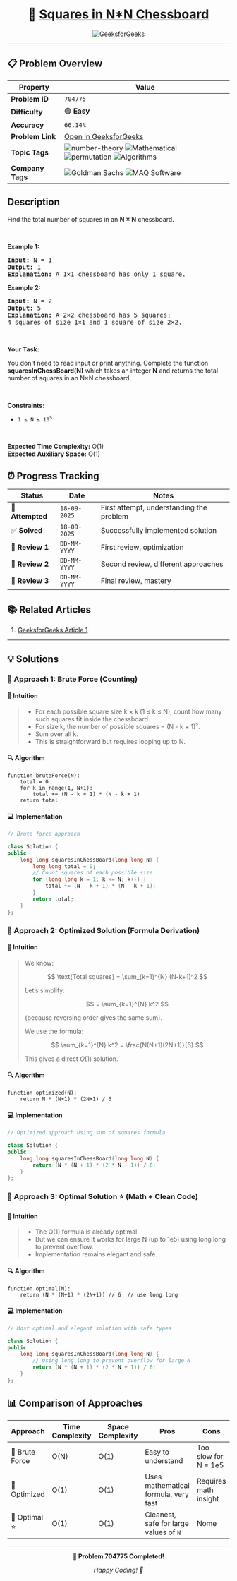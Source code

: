 <div align="center">

# 🧠 [Squares in N\*N Chessboard](https://www.geeksforgeeks.org/problems/squares-in-nn-chessboard1801/1)

[![GeeksforGeeks](https://img.shields.io/badge/GeeksforGeeks-Problem-0F9D58?style=for-the-badge&logo=geeksforgeeks&logoColor=white)](https://www.geeksforgeeks.org/problems/squares-in-nn-chessboard1801/1)

</div>

---

## 📋 Problem Overview

| Property         | Value                                                                                                                                                                                                                                                                                                                                    |
| ---------------- | ---------------------------------------------------------------------------------------------------------------------------------------------------------------------------------------------------------------------------------------------------------------------------------------------------------------------------------------- |
| **Problem ID**   | `704775`                                                                                                                                                                                                                                                                                                                                 |
| **Difficulty**   | 🟢 **Easy**                                                                                                                                                                                                                                                                                                                              |
| **Accuracy**     | `66.14%`                                                                                                                                                                                                                                                                                                                                 |
| **Problem Link** | [Open in GeeksforGeeks](https://www.geeksforgeeks.org/problems/squares-in-nn-chessboard1801/1)                                                                                                                                                                                                                                           |
| **Topic Tags**   | ![number-theory](https://img.shields.io/badge/-number--theory-blue?style=flat-square) ![Mathematical](https://img.shields.io/badge/-Mathematical-blue?style=flat-square) ![permutation](https://img.shields.io/badge/-permutation-blue?style=flat-square) ![Algorithms](https://img.shields.io/badge/-Algorithms-blue?style=flat-square) |
| **Company Tags** | ![Goldman Sachs](https://img.shields.io/badge/-Goldman%20Sachs-orange?style=flat-square) ![MAQ Software](https://img.shields.io/badge/-MAQ%20Software-orange?style=flat-square)                                                                                                                                                          |

## Description

<!-- description:start -->

<p>Find the total number of squares in an <strong>N × N</strong> chessboard.</p>

<p>&nbsp;</p>
<p><strong class="example">Example 1:</strong></p>

<pre>
<strong>Input:</strong> N = 1
<strong>Output:</strong> 1
<strong>Explanation:</strong> A 1×1 chessboard has only 1 square.
</pre>

<p><strong class="example">Example 2:</strong></p>

<pre>
<strong>Input:</strong> N = 2
<strong>Output:</strong> 5
<strong>Explanation:</strong> A 2×2 chessboard has 5 squares:
4 squares of size 1×1 and 1 square of size 2×2.
</pre>

<p>&nbsp;</p>
<p><strong>Your Task:</strong></p>

<p>You don't need to read input or print anything. Complete the function <strong>squaresInChessBoard(N)</strong> which takes an integer <strong>N</strong> and returns the total number of squares in an N×N chessboard.</p>

<p>&nbsp;</p>
<p><strong>Constraints:</strong></p>
<ul>
  <li><code>1 ≤ N ≤ 10<sup>5</sup></code></li>
</ul>

<p>&nbsp;</p>
<p><strong>Expected Time Complexity:</strong> O(1)<br>
<strong>Expected Auxiliary Space:</strong> O(1)</p>

<!-- description:end -->

## ⏰ Progress Tracking

| Status           | Date         | Notes                                    |
| ---------------- | ------------ | ---------------------------------------- |
| 🎯 **Attempted** | `18-09-2025` | First attempt, understanding the problem |
| ✅ **Solved**    | `18-09-2025` | Successfully implemented solution        |
| 🔄 **Review 1**  | `DD-MM-YYYY` | First review, optimization               |
| 🔄 **Review 2**  | `DD-MM-YYYY` | Second review, different approaches      |
| 🔄 **Review 3**  | `DD-MM-YYYY` | Final review, mastery                    |

## 📚 Related Articles

1. [GeeksforGeeks Article 1](https://www.geeksforgeeks.org/program-to-find-number-of-squares-on-a-chessboard/)

---

## 💡 Solutions

### 🥉 Approach 1: Brute Force (Counting)

#### 📝 Intuition

> - For each possible square size k × k (1 ≤ k ≤ N), count how many such squares fit inside the chessboard.
> - For size k, the number of possible squares = (N - k + 1)².
> - Sum over all k.
> - This is straightforward but requires looping up to N.

#### 🔍 Algorithm

```pseudo
function bruteForce(N):
    total = 0
    for k in range(1, N+1):
        total += (N - k + 1) * (N - k + 1)
    return total
```

#### 💻 Implementation

```cpp
// Brute force approach

class Solution {
public:
    long long squaresInChessBoard(long long N) {
        long long total = 0;
        // Count squares of each possible size
        for (long long k = 1; k <= N; k++) {
            total += (N - k + 1) * (N - k + 1);
        }
        return total;
    }
};
```

### 🥈 Approach 2: Optimized Solution (Formula Derivation)

#### 📝 Intuition

> We know:
>
> $$
> \text{Total squares} = \sum_{k=1}^{N} (N-k+1)^2
> $$
>
> Let’s simplify:
>
> $$
> = \sum_{k=1}^{N} k^2
> $$
>
> (because reversing order gives the same sum).
>
> We use the formula:
>
> $$
> \sum_{k=1}^{N} k^2 = \frac{N(N+1)(2N+1)}{6}
> $$
>
> This gives a direct $O(1)$ solution.

#### 🔍 Algorithm

```pseudo
function optimized(N):
    return N * (N+1) * (2N+1) / 6
```

#### 💻 Implementation

```cpp
// Optimized approach using sum of squares formula

class Solution {
public:
    long long squaresInChessBoard(long long N) {
        return (N * (N + 1) * (2 * N + 1)) / 6;
    }
};
```

### 🥇 Approach 3: Optimal Solution ⭐ (Math + Clean Code)

#### 📝 Intuition

> - The O(1) formula is already optimal.
> - But we can ensure it works for large N (up to 1e5) using long long to prevent overflow.
> - Implementation remains elegant and safe.

#### 🔍 Algorithm

```pseudo
function optimal(N):
    return (N * (N+1) * (2N+1)) // 6  // use long long
```

#### 💻 Implementation

```cpp
// Most optimal and elegant solution with safe types

class Solution {
public:
    long long squaresInChessBoard(long long N) {
        // Using long long to prevent overflow for large N
        return (N * (N + 1) * (2 * N + 1)) / 6;
    }
};
```

## 📊 Comparison of Approaches

| Approach       | Time Complexity | Space Complexity | Pros                                   | Cons                  |
| -------------- | --------------- | ---------------- | -------------------------------------- | --------------------- |
| 🥉 Brute Force | O(N)            | O(1)             | Easy to understand                     | Too slow for N = 1e5  |
| 🥈 Optimized   | O(1)            | O(1)             | Uses mathematical formula, very fast   | Requires math insight |
| 🥇 Optimal ⭐  | O(1)            | O(1)             | Cleanest, safe for large values of `N` | Nome                  |

---

<div align="center">

**🎯 Problem 704775 Completed!**

_Happy Coding! 🚀_

</div>
